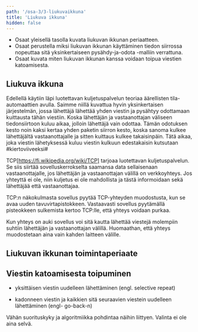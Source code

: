 ```yaml
---
path: '/osa-3/3-liukuvaikkuna'
title: 'Liukuva ikkuna'
hidden: false
---
```


<text-box variant='learningObjectives' name='Oppimistavoitteet'>

- Osaat yleisellä tasolla kuvata liukuvan ikkunan periaatteen.
- Osaat perustella miksi liukuvan ikkunan käyttäminen tiedon siirrossa nopeuttaa sitä yksinkertaiseen pysähdy-ja-odota -malliin verrattuna.
- Osaat kuvata miten liukuvan ikkunan kanssa voidaan toipua viestien katoamisesta.

</text-box>


## Liukuva ikkuna

Edellellä käytiin läpi luotettavan kuljetuspalvelun teoriaa äärellisten tila-automaattien avulla. Saimme niillä kuvattua hyvin yksinkertaisen järjestelmän, jossa lähettäjä lähettää yhden viestin ja pysähtyy odottamaan kuittausta tähän viestiin. Koska lähettäjän ja vastaanottajan väliseen tiedonsiirtoon kuluu aikaa, jolloin lähettäjä vain odottaa. Tämän odotuksen kesto noin kaksi kertaa yhden paketin siirron kesto, koska sanoma kulkee lähettäjältä vastaanottajalle ja sitten kuittaus kulkee takaisinpäin. Tätä aikaa, joka viestin lähetyksessä kuluu viestin kulkuun edestakaisin kutsutaan #kiertoviiveeksi#

TCP[https://fi.wikipedia.org/wiki/TCP] tarjoaa luotettavan kuljetuspalvelun. Se siis siirtää sovelluskerrokselta saamansa data sellaisenaan vastaanottajalle, jos lähettäjän ja vastaanottajan välillä on verkkoyhteys. Jos yhteyttä ei ole, niin kuljetus ei ole mahdollista ja tästä informoidaan sekä lähettäjää että vastaanottajaa.

TCP:n näkokulmasta sovellus pyytää TCP-yhteyden muodostusta, kun se avaa uuden tavuvirtapistokkeen. Vastaavasti sovellus pyytämällä pisteokkeen sulkemista kertoo TCP:lle, että yhteys voidaan purkaa.

Kun yhteys on auki sovellus voi sitä kautta lähettää viestejä molempiin suhtiin lähettäjän ja vastaanottajan välillä. Huomaathan, että yhteys muodostetaan aina vain kahden laitteen välille.



## Liukuvan ikkunan toimintaperiaate


## Viestin katoamisesta toipuminen

- yksittäisen viestin uudelleen lähettäminen (engl. selective repeat)

- kadonneen viestin ja kaikkien sitä seuraavien viestein uudelleen lähettäminen (engl- go-back-n)

Vähän suorituskyky ja algoritmiikka pohdintaa näihin liittyen. Valinta ei ole aina selvä.
